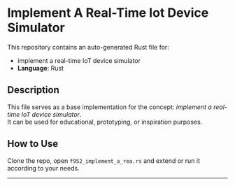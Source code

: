 # Implement A Real-Time Iot Device Simulator

This repository contains an auto-generated Rust file for:

- implement a real-time IoT device simulator
- **Language**: Rust

## Description

This file serves as a base implementation for the concept: *implement a real-time IoT device simulator*.  
It can be used for educational, prototyping, or inspiration purposes.

## How to Use

Clone the repo, open `f952_implement_a_rea.rs` and extend or run it according to your needs.

---


